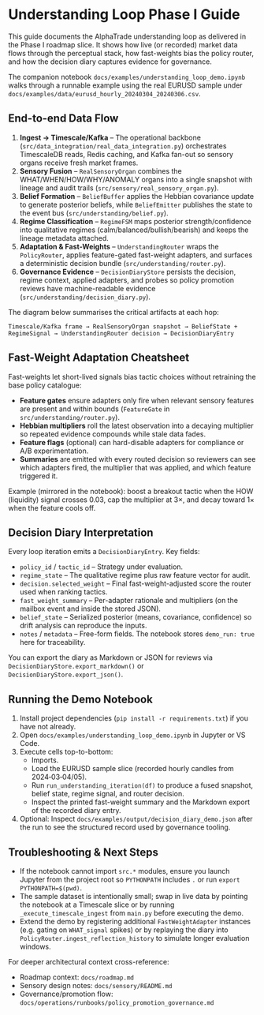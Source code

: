 # Understanding Loop Phase I Guide

This guide documents the AlphaTrade understanding loop as delivered in the Phase I roadmap slice. It shows how live (or recorded) market data flows through the perceptual stack, how fast-weights bias the policy router, and how the decision diary captures evidence for governance.

The companion notebook `docs/examples/understanding_loop_demo.ipynb` walks through a runnable example using the real EURUSD sample under `docs/examples/data/eurusd_hourly_20240304_20240306.csv`.

## End-to-end Data Flow

1. **Ingest → Timescale/Kafka** – The operational backbone (`src/data_integration/real_data_integration.py`) orchestrates TimescaleDB reads, Redis caching, and Kafka fan-out so sensory organs receive fresh market frames.
2. **Sensory Fusion** – `RealSensoryOrgan` combines the WHAT/WHEN/HOW/WHY/ANOMALY organs into a single snapshot with lineage and audit trails (`src/sensory/real_sensory_organ.py`).
3. **Belief Formation** – `BeliefBuffer` applies the Hebbian covariance update to generate posterior beliefs, while `BeliefEmitter` publishes the state to the event bus (`src/understanding/belief.py`).
4. **Regime Classification** – `RegimeFSM` maps posterior strength/confidence into qualitative regimes (calm/balanced/bullish/bearish) and keeps the lineage metadata attached.
5. **Adaptation & Fast-Weights** – `UnderstandingRouter` wraps the `PolicyRouter`, applies feature-gated fast-weight adapters, and surfaces a deterministic decision bundle (`src/understanding/router.py`).
6. **Governance Evidence** – `DecisionDiaryStore` persists the decision, regime context, applied adapters, and probes so policy promotion reviews have machine-readable evidence (`src/understanding/decision_diary.py`).

The diagram below summarises the critical artifacts at each hop:

```
Timescale/Kafka frame → RealSensoryOrgan snapshot → BeliefState + RegimeSignal → UnderstandingRouter decision → DecisionDiaryEntry
```

## Fast-Weight Adaptation Cheatsheet

Fast-weights let short-lived signals bias tactic choices without retraining the base policy catalogue:

- **Feature gates** ensure adapters only fire when relevant sensory features are present and within bounds (`FeatureGate` in `src/understanding/router.py`).
- **Hebbian multipliers** roll the latest observation into a decaying multiplier so repeated evidence compounds while stale data fades.
- **Feature flags** (optional) can hard-disable adapters for compliance or A/B experimentation.
- **Summaries** are emitted with every routed decision so reviewers can see which adapters fired, the multiplier that was applied, and which feature triggered it.

Example (mirrored in the notebook): boost a breakout tactic when the HOW (liquidity) signal crosses 0.03, cap the multiplier at 3×, and decay toward 1× when the feature cools off.

## Decision Diary Interpretation

Every loop iteration emits a `DecisionDiaryEntry`. Key fields:

- `policy_id` / `tactic_id` – Strategy under evaluation.
- `regime_state` – The qualitative regime plus raw feature vector for audit.
- `decision.selected_weight` – Final fast-weight-adjusted score the router used when ranking tactics.
- `fast_weight_summary` – Per-adapter rationale and multipliers (on the mailbox event and inside the stored JSON).
- `belief_state` – Serialized posterior (means, covariance, confidence) so drift analysis can reproduce the inputs.
- `notes` / `metadata` – Free-form fields. The notebook stores `demo_run: true` here for traceability.

You can export the diary as Markdown or JSON for reviews via `DecisionDiaryStore.export_markdown()` or `DecisionDiaryStore.export_json()`.

## Running the Demo Notebook

1. Install project dependencies (`pip install -r requirements.txt`) if you have not already.
2. Open `docs/examples/understanding_loop_demo.ipynb` in Jupyter or VS Code.
3. Execute cells top-to-bottom:
   - Imports.
   - Load the EURUSD sample slice (recorded hourly candles from 2024‑03‑04/05).
   - Run `run_understanding_iteration(df)` to produce a fused snapshot, belief state, regime signal, and router decision.
   - Inspect the printed fast-weight summary and the Markdown export of the recorded diary entry.
4. Optional: Inspect `docs/examples/output/decision_diary_demo.json` after the run to see the structured record used by governance tooling.

## Troubleshooting & Next Steps

- If the notebook cannot import `src.*` modules, ensure you launch Jupyter from the project root so `PYTHONPATH` includes `.` or run `export PYTHONPATH=$(pwd)`.
- The sample dataset is intentionally small; swap in live data by pointing the notebook at a Timescale slice or by running `_execute_timescale_ingest` from `main.py` before executing the demo.
- Extend the demo by registering additional `FastWeightAdapter` instances (e.g. gating on `WHAT_signal` spikes) or by replaying the diary into `PolicyRouter.ingest_reflection_history` to simulate longer evaluation windows.

For deeper architectural context cross-reference:

- Roadmap context: `docs/roadmap.md`
- Sensory design notes: `docs/sensory/README.md`
- Governance/promotion flow: `docs/operations/runbooks/policy_promotion_governance.md`
